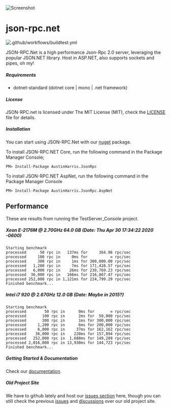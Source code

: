 
![Screenshot](http://i.imgur.com/rxHaXLb.png)

json-rpc.net
============
![.github/workflows/buildtest.yml](https://github.com/Astn/JSON-RPC.NET/workflows/.github/workflows/buildtest.yml/badge.svg)

JSON-RPC.Net is a high performance Json-Rpc 2.0 server, leveraging the popular JSON.NET library. Host in ASP.NET, also supports sockets and pipes, oh my!

##### Requirements
* dotnet-standard (dotnet core | mono | .net framework)

##### License
JSON-RPC.net is licensed under The MIT License (MIT), check the [LICENSE](https://github.com/CoiniumServ/JSON-RPC.NET/blob/master/LICENSE) file for details.

##### Installation

You can start using JSON-RPC.Net with our [nuget](https://www.nuget.org/packages/AustinHarris.JsonRpc/) package.

To install JSON-RPC.NET Core, run the following command in the Package Manager Console;

```
PM> Install-Package AustinHarris.JsonRpc
```

To install JSON-RPC.NET AspNet, run the following command in the Package Manager Console

```
PM> Install-Package AustinHarris.JsonRpc.AspNet
```

## Performance

These are results from running the TestServer_Console project.

##### Xeon E-2176M @ 2.70GHz 64.0 GB (Date: Thu Apr 30 17:34:22 2020 -0600)

```
Starting benchmark
processed      50 rpc in   137ms for     364.96 rpc/sec
processed     100 rpc in     0ms for          ∞ rpc/sec
processed     300 rpc in     1ms for 300,000.00 rpc/sec
processed   1,200 rpc in     7ms for 171,428.57 rpc/sec
processed   6,000 rpc in    26ms for 230,769.23 rpc/sec
processed  36,000 rpc in   166ms for 216,867.47 rpc/sec
processed 252,000 rpc in 1,121ms for 224,799.29 rpc/sec
Finished benchmark...
```

##### Intel i7 920 @ 2.67GHz 12.0 GB (Date: Maybe in 2015?)
> 
```
Starting benchmark
processed        50 rpc in      0ms for       ∞ rpc/sec
processed       100 rpc in      2ms for  50,000 rpc/sec
processed       300 rpc in      1ms for 300,000 rpc/sec
processed     1,200 rpc in      6ms for 200,000 rpc/sec
processed     6,000 rpc in     37ms for 162,162 rpc/sec
processed    36,000 rpc in    228ms for 157,894 rpc/sec
processed   252,000 rpc in  1,688ms for 149,289 rpc/sec
processed 2,016,000 rpc in 13,930ms for 144,723 rpc/sec
Finished benchmark...
```





##### Getting Started & Documentation

Check our [documentation](https://github.com/Astn/JSON-RPC.NET/wiki).

##### Old Project Site

We have to github lately and host our [issues section](https://github.com/Astn/JSON-RPC.NET/issues) here, though you can still check the previous [issues](https://jsonrpc2.codeplex.com/workitem/list/basic) and [discussions](https://jsonrpc2.codeplex.com/discussions) over our old project site.
